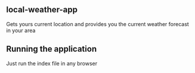 ## local-weather-app
Gets yours current location and provides you the current weather forecast in your area

## Running the application
Just run the index file in any browser
